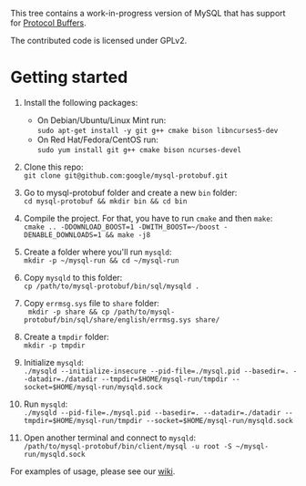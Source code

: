 This tree contains a work-in-progress version of MySQL that has
support for [Protocol Buffers](https://developers.google.com/protocol-buffers/).

The contributed code is licensed under GPLv2.

# Getting started
1. Install the following packages:  
   * On Debian/Ubuntu/Linux Mint run:  
     ```sudo apt-get install -y git g++ cmake bison libncurses5-dev```
   * On Red Hat/Fedora/CentOS run:  
     ```sudo yum install git g++ cmake bison ncurses-devel```
1. Clone this repo:  
  ```git clone git@github.com:google/mysql-protobuf.git```

1. Go to mysql-protobuf folder and create a new `bin` folder:  
  ```cd mysql-protobuf && mkdir bin && cd bin```

1. Compile the project. For that, you have to run `cmake` and then `make`:  
  ```cmake .. -DDOWNLOAD_BOOST=1 -DWITH_BOOST=~/boost -DENABLE_DOWNLOADS=1 && make -j8```

1. Create a folder where you'll run `mysqld`:  
  ```mkdir -p ~/mysql-run && cd ~/mysql-run```

1. Copy `mysqld` to this folder:  
  ```cp /path/to/mysql-protobuf/bin/sql/mysqld .```

1. Copy ```errmsg.sys``` file to `share` folder:  
  ``` mkdir -p share && cp /path/to/mysql-protobuf/bin/sql/share/english/errmsg.sys share/```

1. Create a `tmpdir` folder:  
  ```mkdir -p tmpdir```

1. Initialize `mysqld`:  
  ```./mysqld --initialize-insecure --pid-file=./mysql.pid --basedir=. --datadir=./datadir --tmpdir=$HOME/mysql-run/tmpdir --socket=$HOME/mysql-run/mysqld.sock```

1. Run `mysqld`:  
   ```./mysqld --pid-file=./mysql.pid --basedir=. --datadir=./datadir --tmpdir=$HOME/mysql-run/tmpdir --socket=$HOME/mysql-run/mysqld.sock```

1. Open another terminal and connect to `mysqld`:  
   ```/path/to/mysql-protobuf/bin/client/mysql -u root -S ~/mysql-run/mysqld.sock```

For examples of usage, please see our [wiki](http://github.com/google/mysql-protobuf/wiki).
